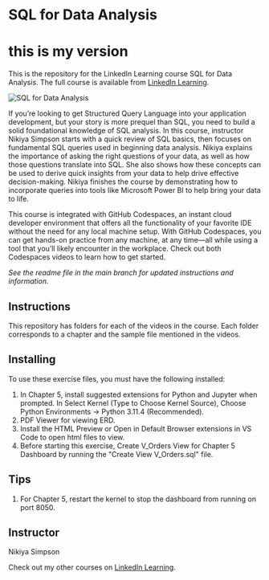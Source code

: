 # SQL for Data Analysis
# this is my version
This is the repository for the LinkedIn Learning course SQL for Data Analysis. The full course is available from [LinkedIn Learning][lil-course-url].

![SQL for Data Analysis][lil-thumbnail-url] 

If you’re looking to get Structured Query Language into your application development, but your story is more prequel than SQL, you need to build a solid foundational knowledge of SQL analysis. In this course, instructor Nikiya Simpson starts with a quick review of SQL basics, then focuses on fundamental SQL queries used in beginning data analysis. Nikiya explains the importance of asking the right questions of your data, as well as how those questions translate into SQL. She also shows how these concepts can be used to derive quick insights from your data to help drive effective decision-making. Nikiya finishes the course by demonstrating how to incorporate queries into tools like Microsoft Power BI to help bring your data to life.

This course is integrated with GitHub Codespaces, an instant cloud developer environment that offers all the functionality of your favorite IDE without the need for any local machine setup. With GitHub Codespaces, you can get hands-on practice from any machine, at any time—all while using a tool that you’ll likely encounter in the workplace. Check out both Codespaces videos to learn how to get started.

_See the readme file in the main branch for updated instructions and information._
## Instructions
This repository has folders for each of the videos in the course. Each folder corresponds to a chapter and the sample file mentioned in the videos. 


## Installing
To use these exercise files, you must have the following installed:
1. In Chapter 5, install suggested extensions for Python and Jupyter when prompted. In Select Kernel (Type to Choose Kernel Source), Choose Python Environments -> Python 3.11.4 (Recommended).
2. PDF Viewer for viewing ERD.
3. Install the HTML Preview or Open in Default Browser extensions in VS Code to open html files to view.
4. Before starting this exercise, Create V_Orders View for Chapter 5 Dashboard by running the "Create View V_Orders.sql" file.


## Tips
1. For Chapter 5, restart the kernel to stop the dashboard from running on port 8050.

## Instructor
Nikiya Simpson

Check out my other courses on [LinkedIn Learning](https://www.linkedin.com/learning/instructors/nikiya-simpson).

[lil-course-url]: https://www.linkedin.com/learning/sql-for-data-analysis-22645200?dApp=59033956&leis=LAA
[lil-thumbnail-url]: https://media.licdn.com/dms/image/D560DAQHW625ALPsQSQ/learning-public-crop_288_512/0/1689272470053?e=2147483647&v=beta&t=m-nlhw9I-NHTiW837dreat8J-H8Hhzrqv_bDBN3edVs
